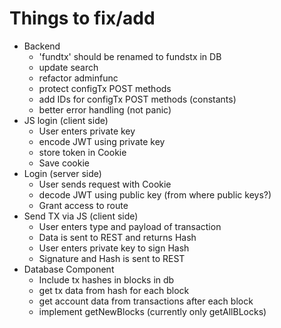 # Things to fix/add
* Backend
  * 'fundtx' should be renamed to fundstx in DB
  * update search
  * refactor adminfunc
  * protect configTx POST methods
  * add IDs for configTx POST methods (constants)
  * better error handling (not panic)
* JS login (client side)
  * User enters private key
  * encode JWT using private key
  * store token in Cookie
  * Save cookie
* Login (server side)
  * User sends request with Cookie
  * decode JWT using public key (from where public keys?)
  * Grant access to route
* Send TX via JS (client side)
  * User enters type and payload of transaction
  * Data is sent to REST and returns Hash
  * User enters private key to sign Hash
  * Signature and Hash is sent to REST
* Database Component
  * Include tx hashes in blocks in db
  * get tx data from hash for each block
  * get account data from transactions after each block
  * implement getNewBlocks (currently only getAllBLocks)
